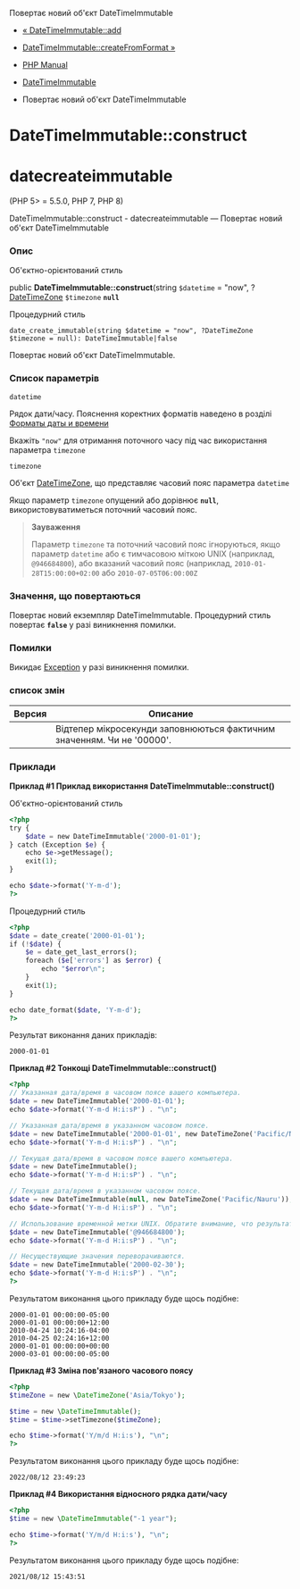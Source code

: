Повертає новий об'єкт DateTimeImmutable

-   [« DateTimeImmutable::add](datetimeimmutable.add.html)
    
-   [DateTimeImmutable::createFromFormat »](datetimeimmutable.createfromformat.html)
    
-   [PHP Manual](index.html)
    
-   [DateTimeImmutable](class.datetimeimmutable.html)
    
-   Повертає новий об'єкт DateTimeImmutable
    

# DateTimeImmutable::construct

# datecreateimmutable

(PHP 5> = 5.5.0, PHP 7, PHP 8)

DateTimeImmutable::construct - datecreateimmutable — Повертає новий об'єкт DateTimeImmutable

### Опис

Об'єктно-орієнтований стиль

public **DateTimeImmutable::construct**(string `$datetime` = "now", ?[DateTimeZone](class.datetimezone.html) `$timezone` **`null`**

Процедурний стиль

```methodsynopsis
date_create_immutable(string $datetime = "now", ?DateTimeZone $timezone = null): DateTimeImmutable|false
```

Повертає новий об'єкт DateTimeImmutable.

### Список параметрів

`datetime`

Рядок дати/часу. Пояснення коректних форматів наведено в розділі [Форматы даты и времени](datetime.formats.html)

Вкажіть `"now"` для отримання поточного часу під час використання параметра `timezone`

`timezone`

Об'єкт [DateTimeZone](class.datetimezone.html), що представляє часовий пояс параметра `datetime`

Якщо параметр `timezone` опущений або дорівнює **`null`**, використовуватиметься поточний часовий пояс.

> **Зауваження**
> 
> Параметр `timezone` та поточний часовий пояс ігноруються, якщо параметр `datetime` або є тимчасовою міткою UNIX (наприклад, `@946684800`), або вказаний часовий пояс (наприклад, `2010-01-28T15:00:00+02:00` або `2010-07-05T06:00:00Z`

### Значення, що повертаються

Повертає новий екземпляр DateTimeImmutable. Процедурний стиль повертає **`false`** у разі виникнення помилки.

### Помилки

Викидає [Exception](class.exception.html) у разі виникнення помилки.

### список змін

| Версия | Описание |
| --- | --- |
|  | Відтепер мікросекунди заповнюються фактичним значенням. Чи не '00000'. |

### Приклади

**Приклад #1 Приклад використання **DateTimeImmutable::construct()****

Об'єктно-орієнтований стиль

```php
<?php
try {
    $date = new DateTimeImmutable('2000-01-01');
} catch (Exception $e) {
    echo $e->getMessage();
    exit(1);
}

echo $date->format('Y-m-d');
?>
```

Процедурний стиль

```php
<?php
$date = date_create('2000-01-01');
if (!$date) {
    $e = date_get_last_errors();
    foreach ($e['errors'] as $error) {
        echo "$error\n";
    }
    exit(1);
}

echo date_format($date, 'Y-m-d');
?>
```

Результат виконання даних прикладів:

```
2000-01-01
```

**Приклад #2 Тонкощі **DateTimeImmutable::construct()****

```php
<?php
// Указанная дата/время в часовом поясе вашего компьютера.
$date = new DateTimeImmutable('2000-01-01');
echo $date->format('Y-m-d H:i:sP') . "\n";

// Указанная дата/время в указанном часовом поясе.
$date = new DateTimeImmutable('2000-01-01', new DateTimeZone('Pacific/Nauru'));
echo $date->format('Y-m-d H:i:sP') . "\n";

// Текущая дата/время в часовом поясе вашего компьютера.
$date = new DateTimeImmutable();
echo $date->format('Y-m-d H:i:sP') . "\n";

// Текущая дата/время в указанном часовом поясе.
$date = new DateTimeImmutable(null, new DateTimeZone('Pacific/Nauru'));
echo $date->format('Y-m-d H:i:sP') . "\n";

// Использование временной метки UNIX. Обратите внимание, что результат в часовом поясе UTC.
$date = new DateTimeImmutable('@946684800');
echo $date->format('Y-m-d H:i:sP') . "\n";

// Несуществующие значения переворачиваются.
$date = new DateTimeImmutable('2000-02-30');
echo $date->format('Y-m-d H:i:sP') . "\n";
?>
```

Результатом виконання цього прикладу буде щось подібне:

```
2000-01-01 00:00:00-05:00
2000-01-01 00:00:00+12:00
2010-04-24 10:24:16-04:00
2010-04-25 02:24:16+12:00
2000-01-01 00:00:00+00:00
2000-03-01 00:00:00-05:00
```

**Приклад #3 Зміна пов'язаного часового поясу**

```php
<?php
$timeZone = new \DateTimeZone('Asia/Tokyo');

$time = new \DateTimeImmutable();
$time = $time->setTimezone($timeZone);

echo $time->format('Y/m/d H:i:s'), "\n";
?>
```

Результатом виконання цього прикладу буде щось подібне:

```
2022/08/12 23:49:23
```

**Приклад #4 Використання відносного рядка дати/часу**

```php
<?php
$time = new \DateTimeImmutable("-1 year");

echo $time->format('Y/m/d H:i:s'), "\n";
?>
```

Результатом виконання цього прикладу буде щось подібне:

```
2021/08/12 15:43:51
```
